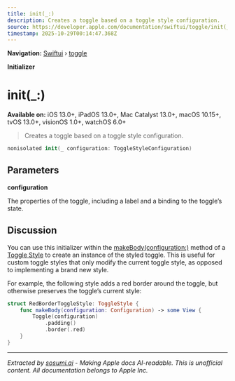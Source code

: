 ```yaml
---
title: init(_:)
description: Creates a toggle based on a toggle style configuration.
source: https://developer.apple.com/documentation/swiftui/toggle/init(_:)
timestamp: 2025-10-29T00:14:47.368Z
---
```


**Navigation:** [Swiftui](/documentation/swiftui) › [toggle](/documentation/swiftui/toggle)

**Initializer**

# init(_:)

**Available on:** iOS 13.0+, iPadOS 13.0+, Mac Catalyst 13.0+, macOS 10.15+, tvOS 13.0+, visionOS 1.0+, watchOS 6.0+

> Creates a toggle based on a toggle style configuration.

```swift
nonisolated init(_ configuration: ToggleStyleConfiguration)
```

## Parameters

**configuration**

The properties of the toggle, including a label and a binding to the toggle’s state.



## Discussion

You can use this initializer within the [makeBody(configuration:)](/documentation/swiftui/togglestyle/makebody(configuration:)) method of a [Toggle Style](/documentation/swiftui/togglestyle) to create an instance of the styled toggle. This is useful for custom toggle styles that only modify the current toggle style, as opposed to implementing a brand new style.

For example, the following style adds a red border around the toggle, but otherwise preserves the toggle’s current style:

```swift
struct RedBorderToggleStyle: ToggleStyle {
    func makeBody(configuration: Configuration) -> some View {
        Toggle(configuration)
            .padding()
            .border(.red)
    }
}
```

---

*Extracted by [sosumi.ai](https://sosumi.ai) - Making Apple docs AI-readable.*
*This is unofficial content. All documentation belongs to Apple Inc.*

